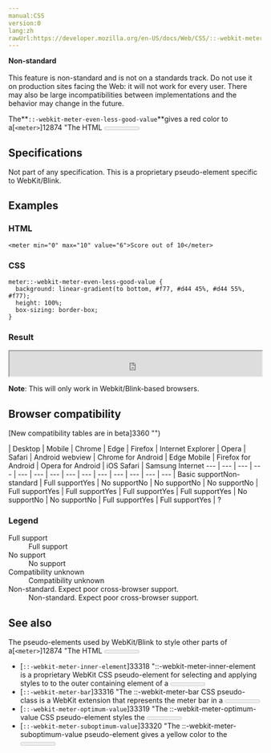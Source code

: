 ```yaml
---
manual:CSS
version:0
lang:zh
rawUrl:https://developer.mozilla.org/en-US/docs/Web/CSS/::-webkit-meter-even-less-good-value
---
```






**Non-standard**<br></br>This feature is non-standard and is not on a standards track. Do not use it on production sites facing the Web: it will not work for every user. There may also be large incompatibilities between implementations and the behavior may change in the future.





The**`::-webkit-meter-even-less-good-value`**gives a red color to a[`<meter>`]12874 "The HTML <meter> element represents either a scalar value within a known range or a fractional value.")element when the value and the optimum attributes fall outside the low-high range, but in opposite zones. To illustrate, it applies when*value*&lt;*low*&lt;*high*&lt;*optimum*or*value*&gt;*high*&gt;*low*&gt;*optimum*.


## Specifications<a name="Specifications"></a>


Not part of any specification. This is a proprietary pseudo-element specific to WebKit/Blink.


## Examples<a name="Examples"></a>

### HTML<a name="HTML"></a>

```
<meter min="0" max="10" value="6">Score out of 10</meter>
```

### CSS<a name="CSS"></a>

```
meter::-webkit-meter-even-less-good-value {
  background: linear-gradient(to bottom, #f77, #d44 45%, #d44 55%, #f77);
  height: 100%;
  box-sizing: border-box;
}
```

### Result<a name="Result"></a>


<iframe src='https://mdn.mozillademos.org/en-US/docs/Web/CSS/::-webkit-meter-even-less-good-value$samples/Examples?revision=1375693' width='100%' height='50'></iframe>




**Note**: This will only work in Webkit/Blink-based browsers.



## Browser compatibility<a name="Browser_compatibility"></a>
[New compatibility tables are in beta<i></i>]3360 "")

 | <abbr>Desktop<i></i></abbr> | <abbr>Mobile<i></i></abbr> 
 | <abbr>Chrome<i></i></abbr> | <abbr>Edge<i></i></abbr> | <abbr>Firefox<i></i></abbr> | <abbr>Internet Explorer<i></i></abbr> | <abbr>Opera<i></i></abbr> | <abbr>Safari<i></i></abbr> | <abbr>Android webview<i></i></abbr> | <abbr>Chrome for Android<i></i></abbr> | <abbr>Edge Mobile<i></i></abbr> | <abbr>Firefox for Android<i></i></abbr> | <abbr>Opera for Android<i></i></abbr> | <abbr>iOS Safari<i></i></abbr> | <abbr>Samsung Internet<i></i></abbr> 
 ---  |  ---  |  ---  |  ---  |  ---  |  ---  |  ---  |  ---  |  ---  |  ---  |  ---  |  ---  |  ---  |  ---  | 
Basic support<abbr>Non-standard<i></i></abbr> | <abbr>Full support</abbr>Yes | <abbr>No support</abbr>No | <abbr>No support</abbr>No | <abbr>No support</abbr>No | <abbr>Full support</abbr>Yes | <abbr>Full support</abbr>Yes | <abbr>Full support</abbr>Yes | <abbr>Full support</abbr>Yes | <abbr>No support</abbr>No | <abbr>No support</abbr>No | <abbr>Full support</abbr>Yes | <abbr>Full support</abbr>Yes | <abbr>?</abbr> 


### Legend<a name="Legend"></a>
<dl><dt id=''><abbr>Full support</abbr></dt><dd>Full support</dd><dt id=''><abbr>No support</abbr></dt><dd>No support</dd><dt id=''><abbr>Compatibility unknown</abbr></dt><dd>Compatibility unknown</dd><dt id=''><abbr>Non-standard. Expect poor cross-browser support.<i></i></abbr></dt><dd>Non-standard. Expect poor cross-browser support.</dd></dl>

## See also<a name="See_also"></a>


The pseudo-elements used by WebKit/Blink to style other parts of a[`<meter>`]12874 "The HTML <meter> element represents either a scalar value within a known range or a fractional value.")element are as follows:


* [`::-webkit-meter-inner-element`]33318 "::-webkit-meter-inner-element is a proprietary WebKit CSS pseudo-element for selecting and applying styles to to the outer containing element of a <meter> element. Additional markup to render the meter element as read-only.")
* [`::-webkit-meter-bar`]33316 "The ::-webkit-meter-bar CSS pseudo-class is a WebKit extension that represents the meter bar in a <meter> element.")
* [`::-webkit-meter-optimum-value`]33319 "The ::-webkit-meter-optimum-value CSS pseudo-element styles the <meter> element when its value is inside the low-high range.")
* [`::-webkit-meter-suboptimum-value`]33320 "The ::-webkit-meter-suboptimum-value pseudo-element gives a yellow color to the <meter> element when the value attribute falls outside of the low-high range.")



